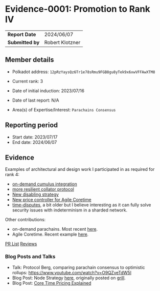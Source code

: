 # Evidence-0001: Promotion to Rank IV

|                  |                  |
| ---------------- | ---------------- |
| **Report Date**  | 2024/06/07       |
| **Submitted by** | Robert Klotzner  |

## Member details

- Polkadot address: `12pRzYaysQz6Tr1e78sRmu9FGB8gu8yTek9x6xwVFFAwXTM8`

- Current rank: 3
- Date of initial induction: 2023/07/16
- Date of last report: N/A
- Area(s) of Expertise/Interest: `Parachains Consensus`

## Reporting period

- Start date: 2023/07/17
- End date: 2024/06/07

## Evidence

Examples of architectural and design work I participated in as required for rank 4:

- [on-demand cumulus integration](https://github.com/paritytech/polkadot-sdk/issues/1487)
- [more resilient collator protocol](https://github.com/orgs/paritytech/projects/36/views/1?pane=issue&itemId=30536363)
- [New disabling strategy](https://github.com/paritytech/polkadot-sdk/issues/784#issuecomment-1691886382)
- [New price controller for Agile Coretime](https://github.com/paritytech/polkadot-sdk/pull/4521)
- [time-disputes](https://github.com/paritytech/polkadot-sdk/issues/742#issuecomment-1691884835),
  a bit older but I believe interesting as it can fully solve security issues with
  indeterminism in a sharded network.

Other contributions:

- on-demand parachains. Most recent [here](https://github.com/paritytech/polkadot-sdk/pull/3190).
- Agile Coretime. Recent example [here](https://github.com/paritytech/polkadot-sdk/pull/1694).

[PR List](https://github.com/paritytech/polkadot-sdk/pulls?q=is%3Apr+author%3Aeskimor+is%3Aclosed)
[Reviews](https://github.com/paritytech/polkadot-sdk/pulls?q=is%3Apr+reviewed-by%3Aeskimor+)


### Blog Posts and Talks

- Talk: Protocol Berg, comparing parachain consensus to optimistic rollups: https://www.youtube.com/watch?v=O9QZveTdW5I
- Blog Post: Node Strategy [here](https://www.parity.io/blog/polkadot-node-strategy), originally posted on [grill](https://grillapp.net/12935/98722).
- Blog Post: [Core Time Pricing Explained](https://grillapp.net/12935/agile-coretime-pricing-explained-166522?ref=12935)

